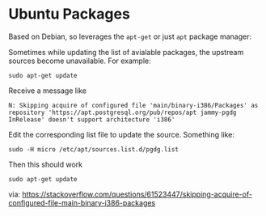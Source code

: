 # Ubuntu Packages

Based on Debian, so leverages the `apt-get` or just `apt` package manager:

Sometimes while updating the list of avialable packages, the upstream sources become unavailable. For example:

```
sudo apt-get update
```

Receive a message like

```
N: Skipping acquire of configured file 'main/binary-i386/Packages' as repository 'https://apt.postgresql.org/pub/repos/apt jammy-pgdg InRelease' doesn't support architecture 'i386'
```

Edit the corresponding list file to update the source. Something like:

```
sudo -H micro /etc/apt/sources.list.d/pgdg.list
```

Then this should work

```
sudo apt-get update
```

via:
https://stackoverflow.com/questions/61523447/skipping-acquire-of-configured-file-main-binary-i386-packages
